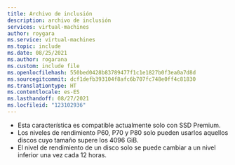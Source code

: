 ```yaml
---
title: Archivo de inclusión
description: archivo de inclusión
services: virtual-machines
author: roygara
ms.service: virtual-machines
ms.topic: include
ms.date: 08/25/2021
ms.author: rogarana
ms.custom: include file
ms.openlocfilehash: 550bed0428b83789477f1c1e1827b0f3ea0a7d8d
ms.sourcegitcommit: dcf1defb393104f8afc6b707fc748e0ff4c81830
ms.translationtype: HT
ms.contentlocale: es-ES
ms.lasthandoff: 08/27/2021
ms.locfileid: "123102936"
---
```

- Esta característica es compatible actualmente solo con SSD Premium.
- Los niveles de rendimiento P60, P70 y P80 solo pueden usarlos aquellos discos cuyo tamaño supere los 4096 GiB.
- El nivel de rendimiento de un disco solo se puede cambiar a un nivel inferior una vez cada 12 horas.
